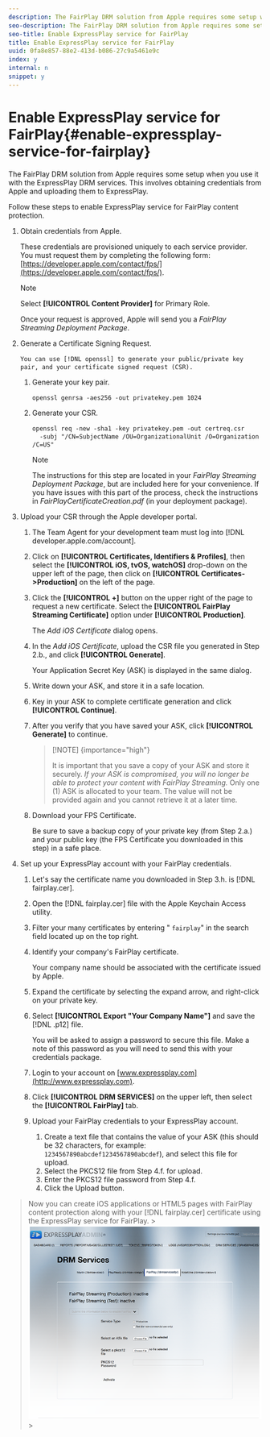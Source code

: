 ```yaml
---
description: The FairPlay DRM solution from Apple requires some setup when you use it with the ExpressPlay DRM services. This involves obtaining credentials from Apple and uploading them to ExpressPlay.
seo-description: The FairPlay DRM solution from Apple requires some setup when you use it with the ExpressPlay DRM services. This involves obtaining credentials from Apple and uploading them to ExpressPlay.
seo-title: Enable ExpressPlay service for FairPlay
title: Enable ExpressPlay service for FairPlay
uuid: 0fa8e857-88e2-413d-b086-27c9a5461e9c
index: y
internal: n
snippet: y
---
```


# Enable ExpressPlay service for FairPlay{#enable-expressplay-service-for-fairplay}

The FairPlay DRM solution from Apple requires some setup when you use it with the ExpressPlay DRM services. This involves obtaining credentials from Apple and uploading them to ExpressPlay.

Follow these steps to enable ExpressPlay service for FairPlay content protection. 

1. Obtain credentials from Apple.

   These credentials are provisioned uniquely to each service provider. You must request them by completing the following form: [https://developer.apple.com/contact/fps/](https://developer.apple.com/contact/fps/). 

   >[!NOTE]
   >
   >Select **[!UICONTROL Content Provider]** for Primary Role.

   Once your request is approved, Apple will send you a *FairPlay Streaming Deployment Package*.
1. Generate a Certificate Signing Request.

       You can use [!DNL openssl] to generate your public/private key pair, and your certificate signed request (CSR).

    1. Generate your key pair.     
    
       ```    
       openssl genrsa -aes256 -out privatekey.pem 1024 
       ```    
    
    1. Generate your CSR.     
    
       ```    
       openssl req -new -sha1 -key privatekey.pem -out certreq.csr  
         -subj "/CN=SubjectName /OU=OrganizationalUnit /O=Organization /C=US"
       ```

       >[!NOTE]
       >
       >The instructions for this step are located in your *FairPlay Streaming Deployment Package*, but are included here for your convenience. If you have issues with this part of the process, check the instructions in *FairPlayCertificateCreation.pdf* (in your deployment package).

1. Upload your CSR through the Apple developer portal.
   1. The Team Agent for your development team must log into [!DNL developer.apple.com/account].
   1. Click on **[!UICONTROL Certificates, Identifiers & Profiles]**, then select the **[!UICONTROL iOS, tvOS, watchOS]** drop-down on the upper left of the page, then click on **[!UICONTROL Certificates->Production]** on the left of the page.
   1. Click the **[!UICONTROL +]** button on the upper right of the page to request a new certificate. Select the **[!UICONTROL FairPlay Streaming Certificate]** option under **[!UICONTROL Production]**.
   
      The *Add iOS Certificate* dialog opens.   
   1. In the *Add iOS Certificate*, upload the CSR file you generated in Step 2.b., and click **[!UICONTROL Generate]**.
   
      Your Application Secret Key (ASK) is displayed in the same dialog.   
   1. Write down your ASK, and store it in a safe location.
   1. Key in your ASK to complete certificate generation and click **[!UICONTROL Continue]**.
   1. After you verify that you have saved your ASK, click **[!UICONTROL Generate]** to continue.

      >[!NOTE] {importance="high"}
      >
      >It is important that you save a copy of your ASK and store it securely. *If your ASK is compromised, you will no longer be able to protect your content with FairPlay Streaming.* Only one (1) ASK is allocated to your team. The value will not be provided again and you cannot retrieve it at a later time.

   1. Download your FPS Certificate.
   
      Be sure to save a backup copy of your private key (from Step 2.a.) and your public key (the FPS Certificate you downloaded in this step) in a safe place.   
1. Set up your ExpressPlay account with your FairPlay credentials.
   1. Let's say the certificate name you downloaded in Step 3.h. is [!DNL fairplay.cer].
   1. Open the [!DNL fairplay.cer] file with the Apple Keychain Access utility.
   1. Filter your many certificates by entering " `fairplay`" in the search field located up on the top right.
   1. Identify your company's FairPlay certificate.
   
      Your company name should be associated with the certificate issued by Apple.   
   1. Expand the certificate by selecting the expand arrow, and right-click on your private key.
   1. Select **[!UICONTROL Export "Your Company Name"]** and save the [!DNL .p12] file.
   
      You will be asked to assign a password to secure this file. Make a note of this password as you will need to send this with your credentials package.   
   1. Login to your account on [www.expressplay.com](http://www.expressplay.com).
   1. Click **[!UICONTROL DRM SERVICES]** on the upper left, then select the **[!UICONTROL FairPlay]** tab.
   1. Upload your FairPlay credentials to your ExpressPlay account.

       1. Create a text file that contains the value of your ASK (this should be 32 characters, for example: `1234567890abcdef1234567890abcdef`), and select this file for upload. 
       1. Select the PKCS12 file from Step 4.f. for upload. 
       1. Enter the PKCS12 file password from Step 4.f. 
       1. Click the Upload button.

>Now you can create iOS applications or HTML5 pages with FairPlay content protection along with your [!DNL fairplay.cer] certificate using the ExpressPlay service for FairPlay. >
><a id="fig_sjr_2pn_sv"></a>
>![](assets/multi_drm_expressplay_drm_services_web.png)>
